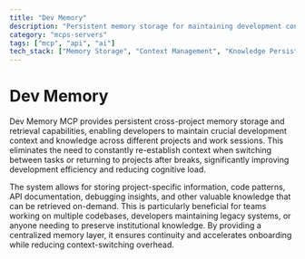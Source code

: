 ```yaml
---
title: "Dev Memory"
description: "Persistent memory storage for maintaining development context and knowledge across projects and sessions."
category: "mcps-servers"
tags: ["mcp", "api", "ai"]
tech_stack: ["Memory Storage", "Context Management", "Knowledge Persistence", "Development Workflow"]
---
```


# Dev Memory

Dev Memory MCP provides persistent cross-project memory storage and retrieval capabilities, enabling developers to maintain crucial development context and knowledge across different projects and work sessions. This eliminates the need to constantly re-establish context when switching between tasks or returning to projects after breaks, significantly improving development efficiency and reducing cognitive load.

The system allows for storing project-specific information, code patterns, API documentation, debugging insights, and other valuable knowledge that can be retrieved on-demand. This is particularly beneficial for teams working on multiple codebases, developers maintaining legacy systems, or anyone needing to preserve institutional knowledge. By providing a centralized memory layer, it ensures continuity and accelerates onboarding while reducing context-switching overhead.
